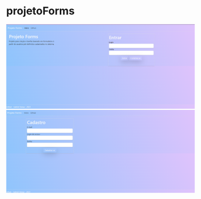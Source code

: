 # projetoForms

![exemplo de página](/Captura%20de%20tela%202023-11-17%20201207.png "exemplo")
![exemplo de página](/Captura%20de%20tela%202023-11-17%20201758.png "exemplo")